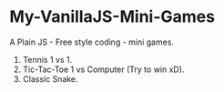 # My-VanillaJS-Mini-Games

A Plain JS - Free style coding - mini games.

1.  Tennis 1 vs 1.
2.  Tic-Tac-Toe 1 vs Computer (Try to win xD).
3.  Classic Snake.

